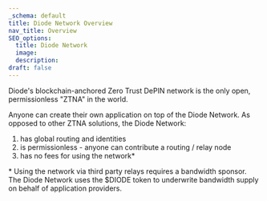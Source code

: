 ```yaml
---
_schema: default
title: Diode Network Overview
nav_title: Overview
SEO_options:
  title: Diode Network
  image:
  description:
draft: false
---
```

Diode's blockchain-anchored Zero Trust DePIN network is the only open, permissionless "ZTNA" in the world.

Anyone can create their own application on top of the Diode Network. As opposed to other ZTNA solutions, the Diode Network:

1. has global routing and identities
2. is permissionless - anyone can contribute a routing / relay node
3. has no fees for using the network\*

\* Using the network via third party relays requires a bandwidth sponsor.  The Diode Network uses the $DIODE token to underwrite bandwidth supply on behalf of application providers.